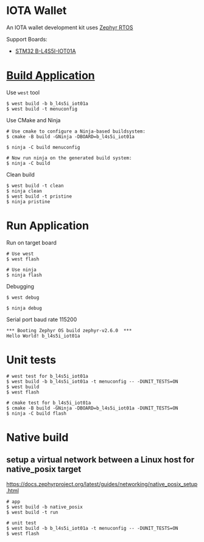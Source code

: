 # IOTA Wallet

An IOTA wallet development kit uses [Zephyr RTOS](https://www.zephyrproject.org/)

Support Boards:

* [STM32 B-L4S5I-IOT01A](https://www.st.com/en/evaluation-tools/b-l4s5i-iot01a.html)

# [Build Application](https://docs.zephyrproject.org/latest/application/index.html)

Use `west` tool

```
$ west build -b b_l4s5i_iot01a
$ west build -t menuconfig
```

Use CMake and Ninja

```
# Use cmake to configure a Ninja-based buildsystem:
$ cmake -B build -GNinja -DBOARD=b_l4s5i_iot01a

$ ninja -C build menuconfig

# Now run ninja on the generated build system:
$ ninja -C build
```

Clean build

```
$ west build -t clean
$ ninja clean
$ west build -t pristine
$ ninja pristine
```

# Run Application

Run on target board

```
# Use west
$ west flash

# Use ninja
$ ninja flash
```

Debugging

```
$ west debug

$ ninja debug
```

Serial port baud rate 115200

```
*** Booting Zephyr OS build zephyr-v2.6.0  ***
Hello World! b_l4s5i_iot01a
```

# Unit tests

```
# west test for b_l4s5i_iot01a
$ west build -b b_l4s5i_iot01a -t menuconfig -- -DUNIT_TESTS=ON
$ west build
$ west flash

# cmake test for b_l4s5i_iot01a
$ cmake -B build -GNinja -DBOARD=b_l4s5i_iot01a -DUNIT_TESTS=ON
$ ninja -C build flash
```

# Native build

## setup a virtual network between a Linux host for native_posix target

https://docs.zephyrproject.org/latest/guides/networking/native_posix_setup.html

```
# app 
$ west build -b native_posix
$ west build -t run

# unit test 
$ west build -b b_l4s5i_iot01a -t menuconfig -- -DUNIT_TESTS=ON
$ west flash
```